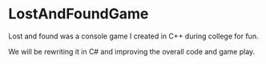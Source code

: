 # LostAndFoundGame
Lost and found was a console game I created in C++ during college for fun. 

We will be rewriting it in C# and improving the overall code and game play.
